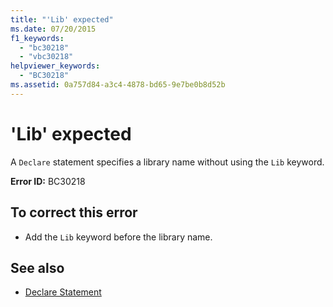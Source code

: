 ```yaml
---
title: "'Lib' expected"
ms.date: 07/20/2015
f1_keywords: 
  - "bc30218"
  - "vbc30218"
helpviewer_keywords: 
  - "BC30218"
ms.assetid: 0a757d84-a3c4-4878-bd65-9e7be0b8d52b
---
```

# 'Lib' expected
A `Declare` statement specifies a library name without using the `Lib` keyword.  
  
 **Error ID:** BC30218  
  
## To correct this error  
  
- Add the `Lib` keyword before the library name.  
  
## See also

- [Declare Statement](../language-reference/statements/declare-statement.md)
